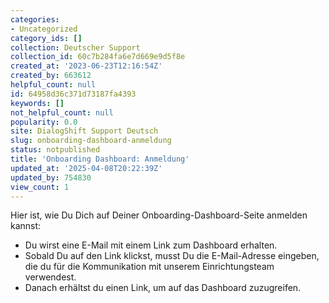 ```yaml
---
categories:
- Uncategorized
category_ids: []
collection: Deutscher Support
collection_id: 60c7b284fa6e7d669e9d5f8e
created_at: '2023-06-23T12:16:54Z'
created_by: 663612
helpful_count: null
id: 64958d36c371d73187fa4393
keywords: []
not_helpful_count: null
popularity: 0.0
site: DialogShift Support Deutsch
slug: onboarding-dashboard-anmeldung
status: notpublished
title: 'Onboarding Dashboard: Anmeldung'
updated_at: '2025-04-08T20:22:39Z'
updated_by: 754830
view_count: 1
---
```


Hier ist, wie Du Dich auf Deiner Onboarding-Dashboard-Seite anmelden kannst:

  * Du wirst eine E-Mail mit einem Link zum Dashboard erhalten.
  * Sobald Du auf den Link klickst, musst Du die E-Mail-Adresse eingeben, die du für die Kommunikation mit unserem Einrichtungsteam verwendest.
  * Danach erhältst du einen Link, um auf das Dashboard zuzugreifen.